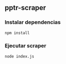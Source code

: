 ## pptr-scraper

### Instalar dependencias

```sh
npm install
```

### Ejecutar scraper

```sh
node index.js
```
